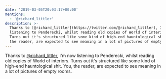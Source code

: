 ```yaml
---
date: '2019-03-05T20:03:17+00:00'
mentions:
  - '@richard_littler'
description: >-
  Thanks to [@richard_littler](https://twitter.com/@richard_littler), I'm now
  listening to Penderecki, whilst reading old copies of World of interiors.
  Turns out it's structured like some kind of high-end hauntological shit. You,
  the reader, are expected to see meaning in a lot of pictures of empty rooms.
---
```

Thanks to [@richard_littler](https://twitter.com/@richard_littler), I'm now listening to Penderecki, whilst reading old copies of World of interiors. Turns out it's structured like some kind of high-end hauntological shit. You, the reader, are expected to see meaning in a lot of pictures of empty rooms.
